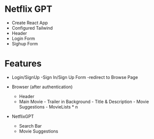 # Netflix GPT

- Create React App
- Configured Tailwind
- Header
- Login Form
- Sighup Form

# Features

- Login/SignUp
  -Sign In/Sign Up Form
  -redirect to Browse Page
- Browser (after authentication)

  - Header
  - Main Movie - Trailer in Background - Title & Description - Movie Suggestions - MovieLists \* n

- NetflixGPT
  - Search Bar
  - Movie Suggestions
